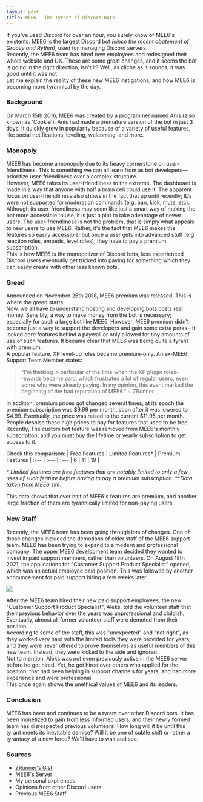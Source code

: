 ```yaml
---
layout: post
title: MEE6 - The Tyrant of Discord Bots
---
```


If you've used Discord for over an hour, you surely know of MEE6's existents. MEE6 is the largest Discord bot *(since the recent abatement of Groovy and Rythm)*, used for managing Discord servers.\
Recently, the MEE6 team has hired new employees and redesigned their whole website and UX. These are some great changes, and it seems the bot is going in the right direction, isn't it? Well, as cliche as it sounds; it was good until it was not.\
Let me explain the reality of these new MEE6 instigations, and how MEE6 is becoming more tyrannical by the day.

### Background
On March 15th 2016, MEE6 was created by a programmer named Anis (also known as 'Cookie'). Anis had made a premature version of the bot in just 3 days. It quickly grew in popularity because of a variety of useful features, like social notifications, leveling, welcoming, and more.

### Monopoly
MEE6 has become a monopoly due to its heavy cornerstone on user-friendliness. This is something we can all learn from as bot developers—prioritize user-friendliness over a complex structure.\
However, MEE6 takes its user-friendliness to the extreme. The dashboard is made in a way that anyone with half a brain cell could use it. The apparent focus on user-friendliness also shows in the fact that up until recently; IDs were not supported for moderation commands (e.g. ban, kick, mute, etc).\
Although its user-friendliness may seem like just a smart way of making the bot more accessible to use, it is just a plot to take advantage of newer users. The user-friendliness is not the problem, that is simply what appeals to new users to use MEE6. Rather, it's the fact that MEE6 makes the features so easily accessible; but once a user gets into advanced stuff (e.g. reaction roles, embeds, level roles); they have to pay a premium subscription.\
This is how MEE6 is the monopolizer of Discord bots, less experienced Discord users eventually get tricked into paying for something which they can easily create with other less known bots.


### Greed
Announced on November 26th 2018, MEE6 premium was released. This is where the greed starts.\
Now, we all have to understand hosting and developing bots costs real money. Sensibly, a way to make money from the bot is necessary; especially for such a large bot like MEE6. However, MEE6 premium didn't become just a way to support the developers and gain some extra perks--it locked core features behind a paywall or only allowed for tiny amounts of use of such features. It became clear that MEE6 was being quite a tyrant with premium.\
A popular feature, XP level-up roles became premium-only. An ex-MEE6 Support Team Member states:
>  "I'm thinking in particular of the time when the XP plugin roles-rewards became paid, which frustrated a lot of regular users, even some who were already paying. In my opinion, this event marked the beginning of the bad reputation of MEE6." ~ ZRunner

In addition, premium prices got changed several times; at its epoch the premium subscription was $9.99 per month, soon after it was lowered to $4.99. Eventually, the price was raised to the current $11.95 per month. People despise these high prices to pay for features that used to be free. 
Recently, The custom bot feature was removed from MEE6's monthly subscription, and you must buy the lifetime or yearly subscription to get access to it.

Check this comparison:
| Free Features | Limited Features* |  Premium Features
| :--- | :--- | :---
| 6 | 11 | 19 |

*\* Limited features are free features that are notably limited to only a few uses of such feature before having to pay a premium subscription.*
*\**Data taken from MEE6 site.*

This data shows that over half of MEE6's features are premium, and another large fraction of them are tyrannically limited for non-paying users.

### New Staff
Recently, the MEE6 team has been going through lots of changes. One of those changes included the demotions of elder staff of the MEE6 support team. 
MEE6 has been trying to expand to a modern and professional company. The upper MEE6 development team decided they wanted to invest in paid support members, rather than volunteers. 
On August 18th 2021, the applications for "Customer Support Product Specialist" opened, which was an actual employee paid position. This was followed by another announcement for paid support hiring a few weeks later.

![](https://user-images.githubusercontent.com/69215413/140435526-1d50d812-175e-41f4-881f-57245e40c53e.png)

After the MEE6 team hired their new paid support employees, the new "Customer Support Product Specialist", Aleks, told the volunteer staff that their previous behavior over the years was unprofessional and childish. Eventually, almost all former volunteer staff were demoted from their position.\
According to some of the staff, this was "unexpected" and "not right", as they worked very hard with the limited tools they were provided for years; and they were never offered to prove themselves as useful members of this new team. Instead, they were kicked to the side and ignored.\
Not to mention, Aleks was not even previously active in the MEE6 server before he got hired. Yet, he got hired over others who applied for the position; that had been helping in support channels for years, and had more experience and were professional.\
This once again shows the unethical values of MEE6 and its leaders.

### Conclusion
MEE6 has been and continues to be a tyrant over other Discord bots. It has been monetized to gain from less informed users, and their newly formed team has disrespected previous volunteers. How long will it be until this tyrant meets its inevitable demise? Will it be one of subtle shift or rather a tyrantacy of a new force? We'll have to wait and see. 

### Sources
- [ZRunner's Gist](https://gist.github.com/ZRunner/3c765fe054228c0a12add9f0006b1948)
- [MEE6's Server](https://discord.gg/mee6)
- My personal expirences
- Opinions from other Discord users
- Previous MEE6 Staff
